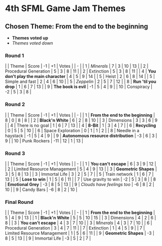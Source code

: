 # 4th SFML Game Jam Themes

## Chosen Theme: From the end to the beginning

- **Themes voted up**
- *Themes voted down*

### Round 1

| | Theme | Score | -1 | +1 | Votes |
| - |
| 1 | *Minerals* | 7 | 3 | 10 | 13 |
| 2 | Procedural Generation | 5 | 3 | 8 | 11 |
| 2 | Extinction | 5 | 3 | 8 | 11 |
| 4 | **You don't play the main character** | 4 | 5 | 9 | 14 |
| 5 | Heist | 2 | 6 | 8 | 14 |
| 5 | Simple and fast | 2 | 4 | 6 | 10 |
| 5 | *Zeppelin* | 2 | 5 | 7 | 12 |
| 8 | **Run 'til you drop** | 1 | 6 | 7 | 13 |
| 9 | **The book is evil** | -1 | 5 | 4 | 9 |
| 10 | Conspiracy | -2 | 5 | 3 | 8 |

### Round 2

| | Theme | Score | -1 | +1 | Votes |
| - |
| 1 | **From the end to the beginning** | 8 | 0 | 8 | 8 |
| 2 | **Black'n White** | 6 | 2 | 8 | 10 |
| 3 | Dimensions | 3 | 3 | 6 | 9 |
| 4 | There is no goal | 1 | 6 | 7 | 13 |
| 4 | **8-Bit** | 1 | 3 | 4 | 7 |
| 6 | **Recycling** | 0 | 5 | 5 | 10 |
| 6 | Space Exploration | 0 | 1 | 1 | 2 |
| 8 | Needle in a haystack | -1 | 5 | 4 | 9 |
| 9 | **Autonomous resource distribution** | -3 | 6 | 3 | 9 |
| 10 | Punk Rockers | -11 | 12 | 1 | 13 |

### Round 3

| | Theme | Score | -1 | +1 | Votes |
| - |
| 1 | **You can't escape** | 6 | 3 | 9 | 12 |
| 2 | Limited Resource Management | 5 | 4 | 9 | 13 |
| 3 | **Geometric Shapes** | 3 | 5 | 8 | 13 |
| 3 | Immortal Life | 3 | 2 | 5 | 7 |
| 5 | Train network | 1 | 6 | 7 | 13 |
| 5 | **Lose to win** | 1 | 5 | 6 | 11 |
| 7 | Use gravity to win | -2 | 5 | 3 | 8 |
| 8 | **Emotional Grey** | -3 | 8 | 5 | 13 |
| 9 | *Clouds have feelings too* | -6 | 8 | 2 | 10 |
| 9 | Candy Bars | -6 | 8 | 2 | 10 |

### Final Round

| | Theme | Score | -1 | +1 | Votes |
| - |
| 1 | **From the end to the beginning** | 5 | 4 | 9 | 13 |
| 1 | **Black'n White** | 5 | 5 | 10 | 15 |
| 3 | Dimensions | 4 | 2 | 6 | 8 |
| 3 | **You can't escape** | 4 | 3 | 7 | 10 |
| 3 | *Minerals* | 4 | 3 | 7 | 10 |
| 6 | Procedural Generation | 3 | 4 | 7 | 11 |
| 7 | Extinction | 1 | 4 | 5 | 9 |
| 7 | Limited Resource Management | 1 | 5 | 6 | 11 |
| 9 | **Geometric Shapes** | -3 | 8 | 5 | 13 |
| 9 | Immortal Life | -3 | 5 | 2 | 7 |
